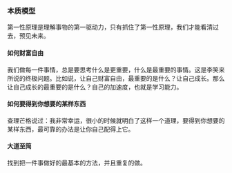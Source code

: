 ### 本质模型

第一性原理是理解事物的第一驱动力，只有抓住了第一性原理，我们才能看清过去，预见未来。

#### 如何财富自由

我们做每一件事情，总是要思考什么是更重要，什么是最重要的事情。这是李笑来所说的终极问题。比如说，让自己财富自由，最重要的是什么？让自己成长。那么让自己成长的最重要的是什么？自己的加速度，也就是学习能力。

#### 如何要得到你想要的某样东西

查理芒格说过：我非常幸运，很小的时候就明白了这样一个道理，要得到你想要的某样东西，最可靠的办法是让你自己配得上它。

#### 大道至简

找到把一件事做好的最基本的方法，并且重复的做。
